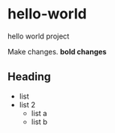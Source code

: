 # hello-world
hello world project

Make changes.
<b>bold changes</b>
## Heading
- list
- list 2
  - list a
  - list b
